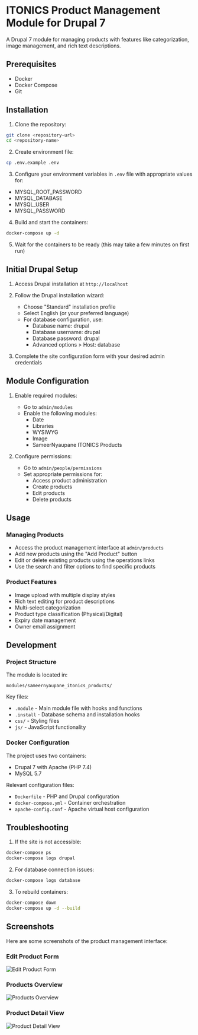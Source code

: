 # ITONICS Product Management Module for Drupal 7

A Drupal 7 module for managing products with features like categorization, image management, and rich text descriptions.

## Prerequisites

- Docker
- Docker Compose
- Git

## Installation

1. Clone the repository:
```bash
git clone <repository-url>
cd <repository-name>
```

2. Create environment file:
```bash
cp .env.example .env
```

3. Configure your environment variables in `.env` file with appropriate values for:
- MYSQL_ROOT_PASSWORD
- MYSQL_DATABASE
- MYSQL_USER
- MYSQL_PASSWORD

4. Build and start the containers:
```bash
docker-compose up -d
```

5. Wait for the containers to be ready (this may take a few minutes on first run)

## Initial Drupal Setup

1. Access Drupal installation at `http://localhost`

2. Follow the Drupal installation wizard:
   - Choose "Standard" installation profile
   - Select English (or your preferred language)
   - For database configuration, use:
     - Database name: drupal
     - Database username: drupal
     - Database password: drupal
     - Advanced options > Host: database

3. Complete the site configuration form with your desired admin credentials

## Module Configuration

1. Enable required modules:
   - Go to `admin/modules`
   - Enable the following modules:
     - Date
     - Libraries
     - WYSIWYG
     - Image
     - SameerNyaupane ITONICS Products

2. Configure permissions:
   - Go to `admin/people/permissions`
   - Set appropriate permissions for:
     - Access product administration
     - Create products
     - Edit products
     - Delete products

## Usage

### Managing Products

- Access the product management interface at `admin/products`
- Add new products using the "Add Product" button
- Edit or delete existing products using the operations links
- Use the search and filter options to find specific products

### Product Features

- Image upload with multiple display styles
- Rich text editing for product descriptions
- Multi-select categorization
- Product type classification (Physical/Digital)
- Expiry date management
- Owner email assignment

## Development

### Project Structure

The module is located in:
```
modules/sameernyaupane_itonics_products/
```

Key files:
- `.module` - Main module file with hooks and functions
- `.install` - Database schema and installation hooks
- `css/` - Styling files
- `js/` - JavaScript functionality

### Docker Configuration

The project uses two containers:
- Drupal 7 with Apache (PHP 7.4)
- MySQL 5.7

Relevant configuration files:
- `Dockerfile` - PHP and Drupal configuration
- `docker-compose.yml` - Container orchestration
- `apache-config.conf` - Apache virtual host configuration

## Troubleshooting

1. If the site is not accessible:
```bash
docker-compose ps
docker-compose logs drupal
```

2. For database connection issues:
```bash
docker-compose logs database
```

3. To rebuild containers:
```bash
docker-compose down
docker-compose up -d --build
```

## Screenshots

Here are some screenshots of the product management interface:

### Edit Product Form
![Edit Product Form](screenshots/edit-product.png)

### Products Overview
![Products Overview](screenshots/products-overview.png)

### Product Detail View
![Product Detail View](screenshots/product-detail.png)
